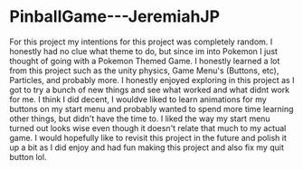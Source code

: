 # PinballGame---JeremiahJP
For this project my intentions for this project was completely random. I honestly had no clue what theme to do, but since im into Pokemon I just thought of going with a Pokemon Themed Game.
I honestly learned a lot from this project such as the unity physics, Game Menu's (Buttons, etc), Particles, and probably more. I honestly enjoyed exploring in this project as I got to try a bunch of new things
and see what worked and what didnt work for me. I think I did decent, I wouldve liked to learn animations for my buttons on my start menu and probably wanted to spend more time learning other things, but didn't have the time to.
I liked the way my start menu turned out looks wise even though it doesn't relate that much to my actual game.
I would hopefully like to revisit this project in the future and polish it up a bit as I did enjoy and had fun making this project and also fix my quit button lol.
